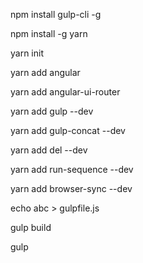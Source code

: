 npm install gulp-cli -g

npm install -g yarn

yarn init

yarn add angular

yarn add angular-ui-router

yarn add gulp --dev

yarn add gulp-concat --dev

yarn add del --dev

yarn add run-sequence --dev

yarn add browser-sync --dev

echo abc > gulpfile.js


gulp build

gulp

